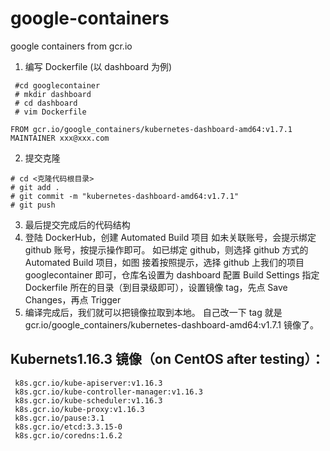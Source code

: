 # google-containers
google containers from gcr.io

1.  编写 Dockerfile (以 dashboard 为例)

```shell
 #cd googlecontainer
 # mkdir dashboard
 # cd dashboard
 # vim Dockerfile
```
 
    FROM gcr.io/google_containers/kubernetes-dashboard-amd64:v1.7.1
    MAINTAINER xxx@xxx.com

2.  提交克隆

```shell
# cd <克隆代码根目录>
# git add .
# git commit -m "kubernetes-dashboard-amd64:v1.7.1"
# git push
```
3.  最后提交完成后的代码结构
4.  登陆 DockerHub，创建 Automated Build 项目
    如未关联账号，会提示绑定 github 账号，按提示操作即可。
    如已绑定 github，则选择 github 方式的 Automated Build 项目，如图
    接着按照提示，选择 github 上我们的项目 googlecontainer 即可，仓库名设置为 dashboard
    配置 Build Settings
    指定 Dockerfile 所在的目录（到目录级即可），设置镜像 tag，先点 Save Changes，再点 Trigger
5.  编译完成后，我们就可以把镜像拉取到本地。
    自己改一下 tag 就是 gcr.io/google_containers/kubernetes-dashboard-amd64:v1.7.1 镜像了。
    
    
## Kubernets1.16.3 镜像（on CentOS after testing）：

```
 k8s.gcr.io/kube-apiserver:v1.16.3
 k8s.gcr.io/kube-controller-manager:v1.16.3
 k8s.gcr.io/kube-scheduler:v1.16.3
 k8s.gcr.io/kube-proxy:v1.16.3
 k8s.gcr.io/pause:3.1
 k8s.gcr.io/etcd:3.3.15-0
 k8s.gcr.io/coredns:1.6.2
```
